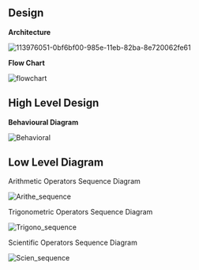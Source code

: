 **Design**
---
**Architecture**

![113976051-0bf6bf00-985e-11eb-82ba-8e720062fe61](https://user-images.githubusercontent.com/89643121/132494735-44c78aad-5a6e-45f4-a990-9c0a40ee6e88.png)

**Flow Chart**

![flowchart](https://user-images.githubusercontent.com/89643121/132169476-30f5faca-59b3-487e-8743-37cb1069eb63.png)

**High Level Design**
---
**Behavioural Diagram**

![Behavioral](https://user-images.githubusercontent.com/89643121/132169663-45174195-0797-4c95-a97f-9898930426b6.png)

**Low Level Diagram**
---
Arithmetic Operators Sequence Diagram

![Arithe_sequence](https://user-images.githubusercontent.com/89643121/132170036-ff47484e-8eef-4ed5-8ec5-a3abdfe0ee3f.png)

Trigonometric Operators Sequence Diagram

![Trigono_sequence](https://user-images.githubusercontent.com/89643121/132170105-06c5fc99-5591-41e1-91ac-796d9fa8900a.png)

Scientific Operators Sequence Diagram

![Scien_sequence](https://user-images.githubusercontent.com/89643121/132170153-7610110d-ab1b-41c1-9622-8a84c17e447e.png)
